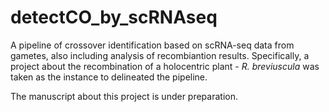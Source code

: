 # detectCO_by_scRNAseq
A pipeline of crossover identification based on scRNA-seq data from gametes, also including analysis of recombiantion results. Specifically, a project about the recombination of a holocentric plant - *R. breviuscula* was taken as the instance to delineated the pipeline.

The manuscript about this project is under preparation.
